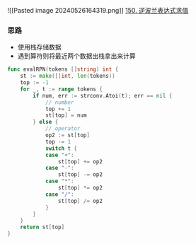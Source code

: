 ![[Pasted image 20240526164319.png]]
[150. 逆波兰表达式求值](https://leetcode.cn/problems/evaluate-reverse-polish-notation/)

### 思路
- 使用栈存储数据
- 遇到算符则将最近两个数据出栈拿出来计算



```go
func evalRPN(tokens []string) int {
	st := make([]int, len(tokens))
	top := -1
	for _, t := range tokens {
		if num, err := strconv.Atoi(t); err == nil {
			// number
			top += 1
			st[top] = num
		} else {
			// operator
			op2 := st[top]
			top -= 1
			switch t {
			case "+":
				st[top] += op2
			case "-":
				st[top] -= op2
			case "*":
				st[top] *= op2
			case "/":
				st[top] /= op2
			}
		}
	}
	return st[top]
}
```